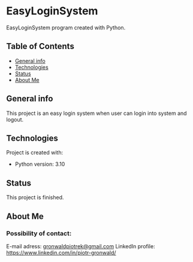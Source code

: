 # EasyLoginSystem
EasyLoginSystem program created with Python.

## Table of Contents
* [General info](#general-info)
* [Technologies](#technologies)
* [Status](#status)
* [About Me](#about-me)

## General info
This project is an easy login system when user can login into system and logout.

## Technologies
Project is created with:
* Python version: 3.10

## Status
This project is finished.

## About Me
### Possibility of contact:
E-mail adress: gronwaldpiotrek@gmail.com
LinkedIn profile: https://www.linkedin.com/in/piotr-gronwald/
